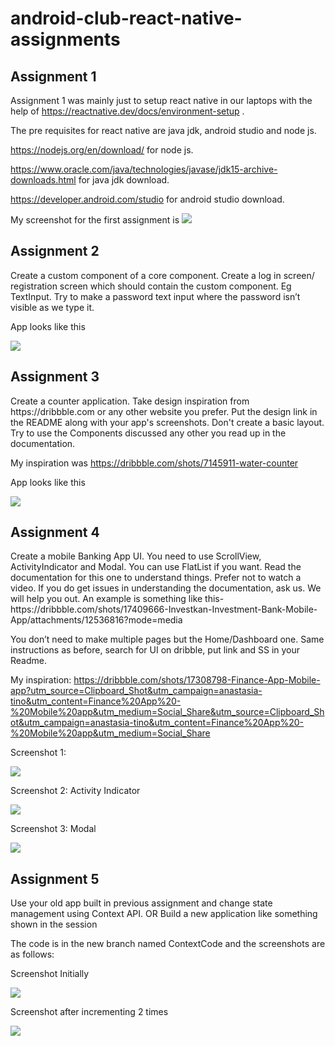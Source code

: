 # android-club-react-native-assignments
<h2>Assignment 1</h2>
<p>Assignment 1 was mainly just to setup react native in our laptops with the help of <a href="https://reactnative.dev/docs/environment-setup" target="blank" >https://reactnative.dev/docs/environment-setup</a> .</p>
<p>The pre requisites for react native are java jdk, android studio and node js. </p>
<p> <a href="https://nodejs.org/en/download/" target="blank" >https://nodejs.org/en/download/</a> for node js.</p>
<p> <a href="https://www.oracle.com/java/technologies/javase/jdk15-archive-downloads.html" target="blank" >https://www.oracle.com/java/technologies/javase/jdk15-archive-downloads.html</a> for java jdk download. </p>
<p> <a href="https://developer.android.com/studio">https://developer.android.com/studio</a> for android studio download.</p>
<p>
  My screenshot for the first assignment is
    <img src="https://user-images.githubusercontent.com/82451914/148651915-d625243a-2264-49e5-9fcf-4ea5e32b59e7.png"> </p>
    
<h2>Assignment 2</h2>
<p>Create a custom component of a core component. Create a log in screen/ registration screen which should contain the custom component. Eg TextInput. 
Try to make a password text input where the password isn’t visible as we type it. </p>

  <p>App looks like this</p>
  <img src="https://user-images.githubusercontent.com/82451914/150358796-d98d0650-0ca4-4b43-b9d8-1ed2aac347f9.png">

<h2>Assignment 3</h2>
<p>
Create a counter application. Take design inspiration from https://dribbble.com or any other website you prefer. Put the design link in the README along with your app's screenshots. Don't create a basic layout. Try to use the Components discussed any other you read up in the documentation.
</p>
<p> My inspiration was <a href="https://dribbble.com/shots/7145911-water-counter">https://dribbble.com/shots/7145911-water-counter<a></p>
<p> App looks like this</p>
  <img src="https://user-images.githubusercontent.com/82451914/150939968-30510cd4-7b4a-4d78-ab23-bfc1ed31e836.png">
  
  <h2>Assignment 4</h2>
  <p>
    Create a mobile Banking App UI. You need to use ScrollView, ActivityIndicator and Modal. You can use FlatList if you want. 
Read the documentation for this one to understand things. 
Prefer not to watch a video. If you do get issues in understanding the documentation, ask us. We will help you out.
An example is something like this- 
https://dribbble.com/shots/17409666-Investkan-Investment-Bank-Mobile-App/attachments/12536816?mode=media

 

You don’t need to make multiple pages but the Home/Dashboard one. 
Same instructions as before, search for UI on dribble, put link and SS in your Readme.
  </p>
<p>
  My inspiration: <a href="https://dribbble.com/shots/17308798-Finance-App-Mobile-app?utm_source=Clipboard_Shot&utm_campaign=anastasia-tino&utm_content=Finance%20App%20-%20Mobile%20app&utm_medium=Social_Share&utm_source=Clipboard_Shot&utm_campaign=anastasia-tino&utm_content=Finance%20App%20-%20Mobile%20app&utm_medium=Social_Share" target="blank">https://dribbble.com/shots/17308798-Finance-App-Mobile-app?utm_source=Clipboard_Shot&utm_campaign=anastasia-tino&utm_content=Finance%20App%20-%20Mobile%20app&utm_medium=Social_Share&utm_source=Clipboard_Shot&utm_campaign=anastasia-tino&utm_content=Finance%20App%20-%20Mobile%20app&utm_medium=Social_Share </a></p>
  <p>
    Screenshot 1:</p>
  <p>
  <img src="https://user-images.githubusercontent.com/82451914/153256901-8acb7745-3d3d-4f0a-a372-c2761a525604.png">

  </p>
  <p>
    Screenshot 2:
    Activity Indicator</p>
  <p>
    <img src="https://user-images.githubusercontent.com/82451914/153257010-9c24ca9d-bbb3-4dcf-946d-8fa0cbd09205.png">
  </p>
  <p>
    Screenshot 3:
    Modal</p>
  <p>
    <img src="https://user-images.githubusercontent.com/82451914/153723853-ec66283c-c966-498a-b957-c87c02279184.png"
         </p>
  <h2>Assignment 5</h2>
 <p>
Use your old app built in previous assignment and change state management using Context API. 
OR
Build a new application like something shown in the session
  </p>
  <p> The code is in the new branch named ContextCode and the screenshots are as follows: </p>
  <p>Screenshot Initially</p>
  <p> <img src="https://user-images.githubusercontent.com/82451914/156145972-74b77c97-9366-453e-87a1-f2389d29912f.png"></p>

  <p> Screenshot after incrementing 2 times </p>
 <p> <img src="https://user-images.githubusercontent.com/82451914/156145505-d7a2c84f-4a74-482a-9605-f2e17c01aadb.png" </p>
